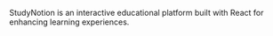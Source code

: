 StudyNotion is an interactive educational platform built with React for enhancing learning experiences.
